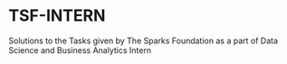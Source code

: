 # TSF-INTERN
Solutions to the Tasks given by The Sparks Foundation as a part of Data Science and Business Analytics Intern
